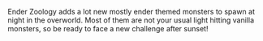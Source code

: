 Ender Zoology adds a lot new mostly ender themed monsters to spawn at night in the overworld. Most of them are not your usual light hitting vanilla monsters, so be ready to face a new challenge after sunset!